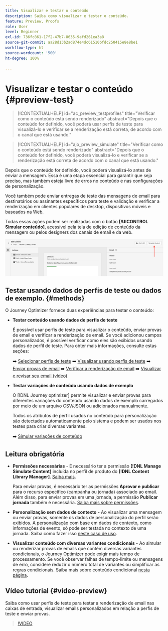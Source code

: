 ```yaml
---
title: Visualizar e testar o conteúdo
description: Saiba como visualizar e testar o conteúdo.
feature: Preview, Proofs
role: User
level: Beginner
exl-id: 736fc861-17f2-47b7-8635-9afd261ea3a8
source-git-commit: aa28d13b2ad874e4dc61510bfdc250415e8e8be1
workflow-type: ht
source-wordcount: '500'
ht-degree: 100%

---
```


# Visualizar e testar o conteúdo {#preview-test}

>[!CONTEXTUALHELP]
>id="ac_preview_testprofiles"
>title="Verificar como o conteúdo está sendo renderizado"
>abstract="Depois que o conteúdo for definido, você poderá usar perfis de teste para visualizá-lo e verificar se a renderização está correta, de acordo com o canal que está usando."

>[!CONTEXTUALHELP]
>id="ajo_preview_simulate"
>title="Verificar como o conteúdo está sendo renderizado"
>abstract="Depois que o conteúdo for definido, você poderá visualizá-lo e verificar se a renderização está correta de acordo com o canal que está usando."

Depois que o conteúdo for definido, você poderá visualizá-lo antes de enviar a mensagem. Essa é uma etapa essencial para garantir que seja preciso, mas também esteja livre de erros no conteúdo e nas configurações de personalização.

Você também pode enviar entregas de teste das mensagens de email para destinatários ou assinantes específicos para teste e validação e verificar a renderização em clientes populares de desktop, dispositivos móveis e baseados na Web.

Todas essas ações podem ser realizadas com o botão **[!UICONTROL Simular conteúdo]**, acessível pela tela de edição de conteúdo da mensagem ou pelos designers dos canais de email e da web.

![](../email/assets/email-preview-button.png)

## Testar usando dados de perfis de teste ou dados de exemplo. {#methods}

O Journey Optimizer fornece duas experiências para testar o conteúdo:

* **Testar conteúdo usando dados de perfis de teste**

  É possível usar perfis de teste para visualizar o conteúdo, enviar provas de email e verificar a renderização de email. Se você adicionou campos personalizados, é possível verificar como eles são exibidos usando dados de perfil de teste. Para obter mais informações, consulte estas seções:

  ➡️ [Selecionar perfis de teste](test-profiles.md)
➡️ [Visualizar usando perfis de teste](preview.md)
➡️ [Enviar provas de email](proofs.md)
➡️ [Verificar a renderização de email](rendering.md)
➡️ [Visualizar e revisar seu email (vídeo)](#video-preview)

* **Testar variações de conteúdo usando dados de exemplo**

  O [!DNL Journey optimizer] permite visualizar e enviar provas para diferentes variações do conteúdo usando dados de exemplo carregados por meio de um arquivo CSV/JSON ou adicionados manualmente.

  Todos os atributos de perfil usados no conteúdo para personalização são detectados automaticamente pelo sistema e podem ser usados nos testes para criar diversas variantes.

  ➡️ [Simular variações de conteúdo](../test-approve/simulate-sample-input.md)

## Leitura obrigatória

* **Permissões necessárias** - É necessário ter a permissão **[!DNL Manage Simulate Content]** incluída no perfil de produto do **[!DNL Content Library Manager]**. [Saiba mais](../administration/ootb-product-profiles.md#content-library-manager).

  Para enviar provas, é necessário ter as permissões **Aprovar e publicar** para o recurso específico (campanha ou jornada) associado ao email. Além disso, para enviar provas em uma jornada, a permissão **Publicar jornada** também é necessária. [Saiba mais sobre permissões](../administration/ootb-permissions.md).

* **Personalização sem dados de contexto** - Ao visualizar uma mensagem ou enviar provas, somente os dados de personalização do perfil serão exibidos. A personalização com base em dados de contexto, como informações de evento, só pode ser testada no contexto de uma jornada. Saiba como fazer isso [neste caso de uso](../personalization/personalization-use-case.md).

* **Visualizar conteúdo com diversas variantes condicionais** - Ao simular ou renderizar provas de emails que contêm diversas variantes condicionais, o Journey Optimizer pode exigir mais tempo de processamento. Se você observar falhas de tempo-limite ou mensagens de erro, considere reduzir o número total de variantes ou simplificar as regras condicionais. Saiba mais sobre conteúdo condicional [nesta página](../personalization/dynamic-content.md).

## Vídeo tutorial {#video-preview}

Saiba como usar perfis de teste para testar a renderização de email nas caixas de entrada, visualizar emails personalizados em relação a perfis de teste e enviar provas.

>[!VIDEO](https://video.tv.adobe.com/v/3425026?quality=12)
